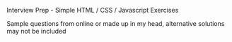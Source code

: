 
Interview Prep - Simple HTML / CSS / Javascript Exercises

Sample questions from online or made up in my head, alternative solutions may not be included
